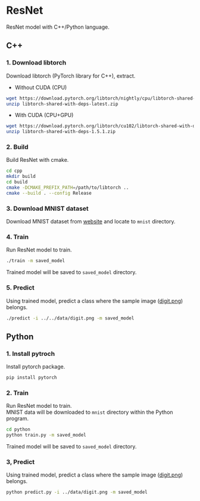# ResNet

ResNet model with C++/Python language.


## C++


### 1. Download libtorch

Download libtorch (PyTorch library for C++), extract.


* Without CUDA (CPU)

```bash
wget https://download.pytorch.org/libtorch/nightly/cpu/libtorch-shared-with-deps-latest.zip
unzip libtorch-shared-with-deps-latest.zip
```

* With CUDA (CPU+GPU)

```bash
wget https://download.pytorch.org/libtorch/cu102/libtorch-shared-with-deps-1.5.1.zip
unzip libtorch-shared-with-deps-1.5.1.zip
```


### 2. Build

Build ResNet with cmake.

```bash
cd cpp
mkdir build
cd build
cmake -DCMAKE_PREFIX_PATH=/path/to/libtorch ..
cmake --build . --config Release
```


### 3. Download MNIST dataset

Download MNIST dataset from [website](http://yann.lecun.com/exdb/mnist/) and locate to `mnist` directory.



### 4. Train

Run ResNet model to train.

```bash
./train -m saved_model
```

Trained model will be saved to `saved_model` directory.


### 5. Predict

Using trained model, predict a class where the sample image ([digit.png](data/digit.png)) belongs.

```bash
./predict -i ../../data/digit.png -m saved_model
```



## Python


### 1. Install pytroch

Install pytorch package.


```bash
pip install pytorch
```


### 2. Train

Run ResNet model to train.  
MNIST data will be downloaded to `mnist` directory within the Python program.


```bash
cd python
python train.py -m saved_model
```

Trained model will be saved to `saved_model` directory.


### 3, Predict

Using trained model, predict a class where the sample image ([digit.png](data/digit.png)) belongs.


```bash
python predict.py -i ../data/digit.png -m saved_model
```

